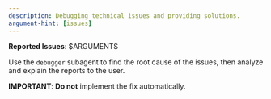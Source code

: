 ```yaml
---
description: Debugging technical issues and providing solutions.
argument-hint: [issues]
---
```

 
**Reported Issues**:
 $ARGUMENTS

Use the `debugger` subagent to find the root cause of the issues, then analyze and explain the reports to the user.

**IMPORTANT**: **Do not** implement the fix automatically.
